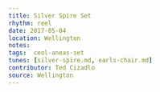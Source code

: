 ```yaml
---
title: Silver Spire Set
rhythm: reel
date: 2017-05-04
location: Wellington
notes:
tags:  ceol-aneas-set
tunes: [silver-spire.md, earls-chair.md]
contributor: Ted Cizadlo
source: Wellington
---
```

